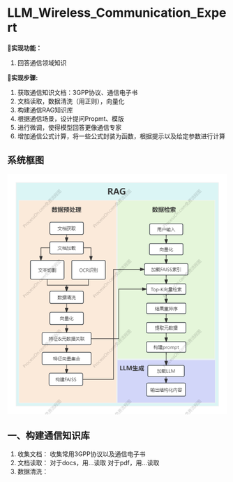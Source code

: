 # **LLM_Wireless_Communication_Expert**

🎯**实现功能：**
1. 回答通信领域知识

🚩**实现步骤:**
1. 获取通信知识文档：3GPP协议、通信电子书
2. 文档读取，数据清洗（用正则），向量化
3. 构建通信RAG知识库
4. 根据通信场景，设计提问Propmt、模版
5. 进行微调，使得模型回答更像通信专家
6. 增加通信公式计算，将一些公式封装为函数，根据提示以及给定参数进行计算

## 系统框图
![系统框图](./LWCE系统框图.png)

## 一、构建通信知识库
1. 收集文档：
收集常用3GPP协议以及通信电子书
2. 文档读取：
对于docs，用...读取
对于pdf，用...读取
3. 数据清洗：
